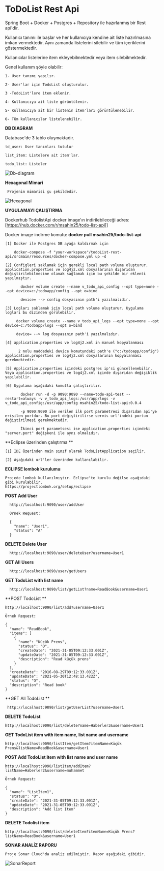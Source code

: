 
# ToDoList Rest Api
Spring Boot + Docker + Postgres + Repository ile hazırlanmış bir Rest api'dir.

Kullanıcı tanımı ile başlar ve her kullanıcıya kendine ait liste hazırlmasına imkan vermektedir. Aynı zamanda listelerini silebilir ve tüm içeriklerini göstermektedir.

Kullanıcılar listelerine item ekleyebilmektedir veya item silebilmektedir.


Genel kullanım şöyle olabilir:

    1- User tanımı yapılır. 
 
    2- User'lar için TodoList oluşturulur. 
 
    3 -TodoList'lere item eklenir.
 
    4- Kullanıcıya ait liste görüntülenir.
 
    5- Kullanıcıya ait bir listenin item'ları görüntülenebilir.
 
    6- Tüm kullanıcılar listelenebilir.
 
 **DB DIAGRAM**
 
 Database'de 3 tablo oluşmaktadır.
 
    td_user: User tanımları tutulur
 
    list_item: Listelere ait item'lar.
 
    todo_list: Listeler
 
  ![Db-diagram](https://user-images.githubusercontent.com/35562979/120171799-15bbf380-c20b-11eb-947d-e0a65504f862.png)


**Hexagonal Mimari**

     Projenin mimarisi şu şekildedir.

![Hexagonal](https://user-images.githubusercontent.com/35562979/120171422-b4942000-c20a-11eb-9300-82ea9d6d4581.png)

**UYGULAMAYI ÇALIŞTIRMA**

Dockerhub TodolistApi docker image'ın indirilebileceği adres: [https://hub.docker.com/r/msahin25/todo-list-api]]

Docker image indirme komutu: **docker pull msahin25/todo-list-api**

    [1] Docker ile Postgres DB ayağa kaldırmak için

        docker-compose -f "your-workspace"/todoList-rest-api/srcmain/resources/docker-compose.yml up -d
    
    [2] Configleri saklamak için gerekli local path volume oluşturur. application.properties ve log4j2.xml dosyalarının dışarıdan değiştirilebilmesine olanak sağlamak için bu şekilde bir eklenti yapılmıştır.
    
           docker volume create --name v_todo_api_config --opt type=none --opt device=c:/todoapp/config --opt o=bind
         
           device= --> config dosyasının path'i yazılmalıdır.

    [3] Logları saklamak için local path volume oluşturur. Uygulama logları bu dizinden görülebilir.
    
         docker volume create --name v_todo_api_logs --opt type=none --opt device=c:/todoapp/logs --opt o=bind 
         
         device= --> log dosyasının path'i yazılmalıdır.         
             
    [4] application.properties ve log4j2.xml in manuel kopyalanması 
    
          2 nolu maddedeki device komutundaki path'e ("c:/todoapp/config") application.properties ve log4j2.xml dosyalarının kopyalanması gerekmektedir.
    
    [5] Application.properties içindeki postgres ip'si güncellenebilir. Veya application.properties ve log4j2.xml içinde dışarıdan değişiklik yapılabilir.
         
    [6] Uygulama aşağıdaki komutla çalıştırılır.
    
           docker run -d -p 9090:9090 --name=todo-api-test --restart=always -v v_todo_api_logs:/usr/app/logs -v v_todo_api_config:/usr/app/config msahin25/todo-list-api:0.0.4
           
           -p 9090:9090 ile verilen ilk port parametresi dışarıdan api'ye erişilen portdur. Bu port değiştirilirse servis url'indeki portun değiştirilmesi gerekmektedir. 
           
           İkinci port parametsesi ise application.properties içindeki "server.port" değişkeni ile aynı olmalıdır.


**Eclipse üzerinden çalıştırma **

    [1] IDE üzerinden main sınıf olarak TodoListApplication seçilir.
    
    [2] Aşağıdaki url'ler üzerinden kullanılabilir. 
    
    
**ECLIPSE lombok kurulumu**

    Projede lombok kullanılmıştır. Eclipse'te kurulu değilse aşağıdaki gibi kurulabilir.
    https://projectlombok.org/setup/eclipse


**POST Add User**

      http://localhost:9090/user/addUser

      Örnek Request:

      {  
        "name": "User1",  
        "status": "A"  
      }

**DELETE Delete User**

      http://localhost:9090/user/deleteUser?username=User1

**GET All Users**

      http://localhost:9090/user/getUsers

**GET TodoList with list name**

      http://localhost:9090/list/getList?name=ReadBook&username=User1

**POST TodoList **

    http://localhost:9090/list/add?username=User1

    Örnek Request: 

    {
      "name": "ReadBook",  
      "items": [  
        {    
          "name": "Küçük Prens",      
          "status": "O",      
          "createDate": "2021-31-05T09:12:33.001Z",      
          "updateDate": "2021-31-05T09:12:33.001Z",      
          "description": "Read küçük prens"      
        }    
      ],  
      "createDate": "2016-08-29T09:12:33.001Z",  
      "updateDate": "2021-05-30T12:48:13.422Z",  
      "status": "O",  
      "description": "Read book"  
    }

**GET All TodoList  **

     http://localhost:9090/list/getUserList?username=User1

**DELETE TodoList**

    http://localhost:9090/list/delete?name=Haberler3&username=User1

**GET TodoList item with item name, list name and username**

    http://localhost:9090/listItem/getItem?itemName=Küçük Prens&listName=ReadBook&username=User1

**POST Add TodoList item with list name and user name**

    http://localhost:9090/listItem/addItem?listName=Haberler2&username=muhammet

    Örnek Request:

    {
      "name": "ListItem1",  
      "status": "O",  
      "createDate": "2021-31-05T09:12:33.001Z",  
      "updateDate": "2021-31-05T09:12:33.001Z",  
      "description": "Add list Item"  
    }


**DELETE Todolist item**

    http://localhost:9090/list/deleteItem?itemName=Küçük Prens?listName=ReadBook&username=User1
 
 
 **SONAR ANALİZ RAPORU**
 
    Proje Sonar Cloud'da analiz edilmiştir. Rapor aşağıdaki gibidir.
 
   ![SonarReport](https://user-images.githubusercontent.com/35562979/120174124-69c7d780-c20d-11eb-9996-97084bb76d4c.png)
